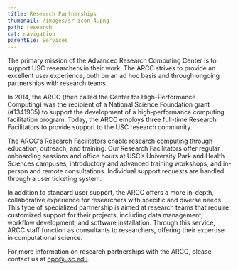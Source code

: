 ```yaml
---
title: Research Partnerships
thumbnail: /images/sr-icon-4.png
path: research
cat: navigation
parentEle: Services
---
```

The primary mission of the Advanced Research Computing Center is to support USC researchers in their work. The ARCC strives to provide an excellent user experience, both on an ad hoc basis and through ongoing partnerships with research teams.

In 2014, the ARCC (then called the Center for High-Performance Computing) was the recipient of a National Science Foundation grant (#1341935) to support the
development of a high-performance computing facilitation program. Today, the ARCC employs three full-time Research Facilitators to provide support to the USC research community.

The ARCC's Research Facilitators enable research computing through education, outreach, and training. Our Research Facilitators offer regular onboarding sessions and office hours at USC’s University Park and Health Sciences campuses, introductory and advanced training workshops, and in-person and remote consultations. Individual support requests are handled through a user ticketing system.

In addition to standard user support, the ARCC offers a more in-depth, collaborative experience for researchers with specific and diverse needs. This type of specialized partnership is aimed at research teams that require customized support for their projects, including data management, workflow development, and software installation. Through this service, ARCC staff function as consultants to researchers, offering their expertise in computational science.

For more information on research partnerships with the ARCC, please contact us at hpc@usc.edu.